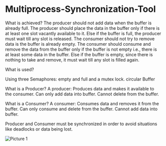 # Multiprocess-Synchronization-Tool

What is achieved?
The producer should not add data when the buffer is already full. 
The producer should place the data in the buffer only if there is at least one slot vacantly available to it. Else if the buffer is full, the producer must wait till any slot is released. 
The consumer should not try to remove data is the buffer is already empty. 
The consumer should consume and remove the data from the buffer only if the buffer is not empty i.e., there is at least some data in the buffer. Else if the buffer is empty, since there is nothing to take and remove, it must wait till any slot is filled again. 

What is used?

Using three Semaphores:
	 empty and full and a mutex lock.
   circular Buffer


What is a Producer?
A producer:
Produces data and makes it available to the consumer. 
Can only add data into buffer. 
Cannot delete from the buffer.


What is a Consumer?
A consumer: 
Consumes data and removes it from the buffer. 
Can only consume and delete from the buffer. 
Cannot add data into buffer. 

Producer and Consumer must be synchronized in order to avoid situations like deadlocks or data being lost. 


![Picture 1](https://user-images.githubusercontent.com/5762548/68733871-f6a83300-058c-11ea-9fee-ac128e25ffd3.png)
